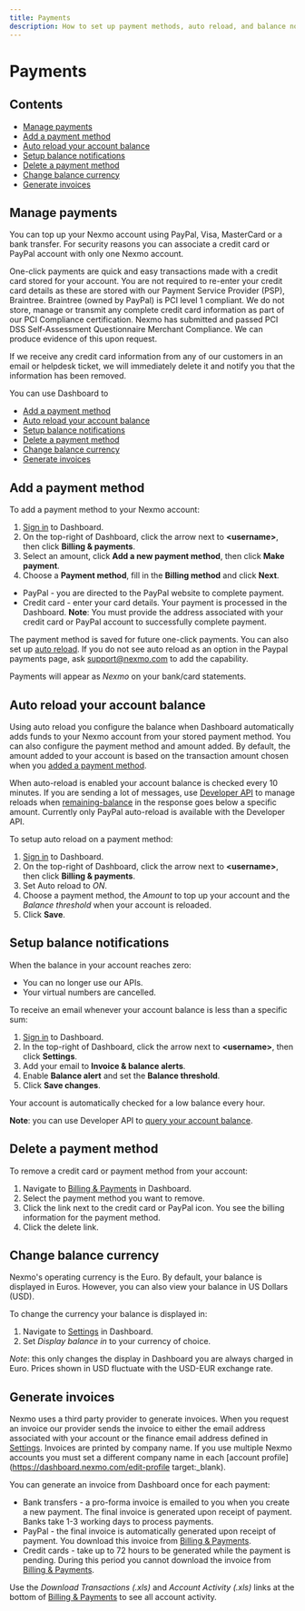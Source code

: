 ```yaml
---
title: Payments
description: How to set up payment methods, auto reload, and balance notifications
---
```


# Payments

## Contents

* [Manage payments](#manage-payments)
* [Add a payment method](#add-a-payment-method)
* [Auto reload your account balance](#auto-reload-your-account-balance)
* [Setup balance notifications](#setup-balance-notifications)
* [Delete a payment method](#delete-a-payment-method)
* [Change balance currency](#change-balance-currency)
* [Generate invoices](#generate-invoices)

## Manage payments

You can top up your Nexmo account using PayPal, Visa, MasterCard or a bank transfer. For security reasons you can associate a credit card or PayPal account with only one Nexmo account.

One-click payments are quick and easy transactions made with a credit card stored for your account. You are not required to re-enter your credit card details as these are stored with our Payment Service Provider (PSP), Braintree. Braintree (owned by PayPal) is PCI level 1 compliant. We do not store, manage or transmit any complete credit card information as part of our PCI Compliance certification. Nexmo has submitted and passed PCI DSS Self-Assessment Questionnaire Merchant Compliance. We can produce evidence of this upon request.

If we receive any credit card information from any of our customers in an email or helpdesk ticket, we will immediately delete it and notify you that the information has been removed.

You can use Dashboard to

* [Add a payment method](#add-a-payment-method)
* [Auto reload your account balance](#auto-reload-your-account-balance)
* [Setup balance notifications](#setup-balance-notifications)
* [Delete a payment method](#delete-a-payment-method)
* [Change balance currency](#change-balance-currency)
* [Generate invoices](#generate-invoices)

## Add a payment method

To add a payment method to your Nexmo account:

1. [Sign in](https://dashboard.nexmo.com/sign-in) to Dashboard.
1. On the top-right of Dashboard, click the arrow next to **&lt;username>**, then click **Billing & payments**.
2. Select an amount, click **Add a new payment method**, then click **Make payment**.
3. Choose a **Payment method**, fill in the **Billing method** and click **Next**.

  * PayPal - you are directed to the PayPal website to complete payment.
  * Credit card - enter your card details. Your payment is processed in the Dashboard.
  **Note**: You must provide the address associated with your credit card or PayPal account to successfully complete payment.

The payment method is saved for future one-click payments. You can also set up [auto reload](#auto_reload). If you do not see auto reload as an option in the Paypal payments page, ask support@nexmo.com to add the capability.

Payments will appear as *Nexmo* on your bank/card statements.

## Auto reload your account balance

Using auto reload you configure the balance when Dashboard automatically adds funds to your Nexmo account from your stored payment method. You can also configure the payment method and amount added. By default, the amount added to your account is based on the transaction amount chosen when you [added a payment method](#add_payment_method).

When auto-reload is enabled your account balance is checked every 10 minutes. If you are sending a lot of messages, use [Developer API](/api/developer/account#top-up) to manage reloads when [remaining-balance](/api/sms#remaining-balance) in the response goes below a specific amount. Currently only PayPal auto-reload is available with the Developer API.

To setup auto reload on a payment method:

1. [Sign in](https://dashboard.nexmo.com/sign-in) to Dashboard.
2. On the top-right of Dashboard, click the arrow next to **&lt;username&gt;**, then click **Billing & payments**.
3. Set Auto reload to *ON*.
4. Choose a payment method, the *Amount* to top up your account and the *Balance threshold* when your account is reloaded.
5. Click **Save**.

## Setup balance notifications

When the balance in your account reaches zero:

* You can no longer use our APIs.
* Your virtual numbers are cancelled.

To receive an email whenever your account balance is less than a specific sum:

1. [Sign in](https://dashboard.nexmo.com/sign-in) to Dashboard.
3. In the top-right of Dashboard, click the arrow next to **&lt;username>**, then click **Settings**.
3. Add your email to **Invoice & balance alerts**.
4. Enable **Balance alert** and set the **Balance threshold**.
4. Click **Save changes**.

Your account is automatically checked for a low balance every hour.

**Note**: you can use Developer API to [query your account balance](/api/developer/account#get-balance).

## Delete a payment method

To remove a credit card or payment method from your account:

1. Navigate to [Billing & Payments](https://dashboard.nexmo.com/billing-and-payments/billing-information) in Dashboard.
2. Select the payment method you want to remove.
3. Click the link next to the credit card or PayPal icon.
  You see the billing information for the payment method.
4. Click the delete link.

## Change balance currency

Nexmo's operating currency is the Euro. By default, your balance is displayed in Euros. However, you can also view your balance in US Dollars (USD).

To change the currency your balance is displayed in:

1. Navigate to [Settings](https://dashboard.nexmo.com/billing-and-payments/settings) in Dashboard.
2. Set *Display balance in* to your currency of choice.

*Note*: this only changes the display in Dashboard you are always charged in Euro. Prices shown in USD fluctuate with the USD-EUR exchange rate.

## Generate invoices

Nexmo uses a third party provider to generate invoices. When you request an invoice our provider sends the invoice to either the  email address associated with your account or the finance email address defined in [Settings](https://dashboard.nexmo.com/billing-and-payments/settings). Invoices are printed by company name. If you use multiple Nexmo accounts you must set a different company name in each [account profile](https://dashboard.nexmo.com/edit-profile target:_blank).

You can generate an invoice from Dashboard once for each payment:

* Bank transfers - a pro-forma invoice is emailed to you when you create a new payment. The final invoice is generated upon receipt of payment. Banks take 1-3 working days to process payments.
* PayPal - the final invoice is automatically generated upon receipt of payment. You download this invoice from [Billing & Payments](https://dashboard.nexmo.com/billing-and-payments).
* Credit cards - take up to 72 hours to be generated while the payment is pending. During this period you cannot download the invoice from [Billing & Payments](https://dashboard.nexmo.com/billing-and-payments).

Use the *Download Transactions (.xls)* and *Account Activity (.xls)* links at the bottom of [Billing & Payments](https://dashboard.nexmo.com/billing-and-payments) to see all account activity.
